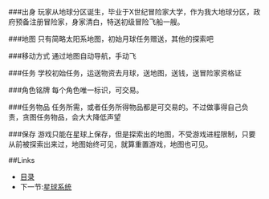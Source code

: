 ###出身
玩家从地球分区诞生，毕业于X世纪冒险家大学，作为我大地球分区，政府预备注册冒险家，身家清白，特送初级冒险飞船一艘。

###地图
只有简略太阳系地图，初始月球任务赠送，其他的探索吧

###移动方式
通过地图自动导航，手动飞

###任务
学校初始任务，运送物资去月球，送地图，送钱，送冒险家资格证

###角色铭牌
每个角色唯一标识，可交易。

###任务物品
任务所需，或者任务所得物品都是可交易的。不过做事得自己负责，贪图任务物品，会大大降低声望

###保存
游戏只能在星球上保存，但是探索出的地图，不受游戏进程限制，只要从前被探索出来过，地图始终可见，就算重置游戏，地图也可见。

##Links
- [目录](preface.md)
- 下一节:[星球系统](02.1.md)
